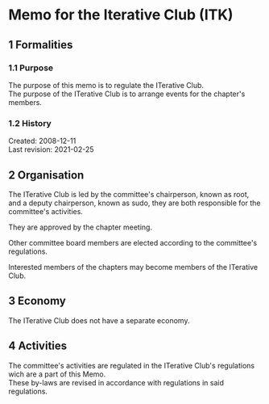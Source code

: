# Memo for the Iterative Club (ITK)

## 1 Formalities

### 1.1 Purpose

The purpose of this memo is to regulate the ITerative Club.  
The purpose of the ITerative Club is to arrange events for the chapter's members.

### 1.2 History

Created: 2008-12-11  
Last revision: 2021-02-25

## 2 Organisation

The ITerative Club is led by the committee's chairperson, known as root, and a deputy chairperson, known as sudo, they are both responsible for the committee's activities.

They are approved by the chapter meeting.

Other committee board members are elected according to the committee's regulations.  

Interested members of the chapters may become members of the ITerative Club.

## 3 Economy

The ITerative Club does not have a separate economy.

## 4 Activities

The committee's activities are regulated in the ITerative Club's regulations wich are a part of this Memo.  
These by-laws are revised in accordance with regulations in said regulations.
